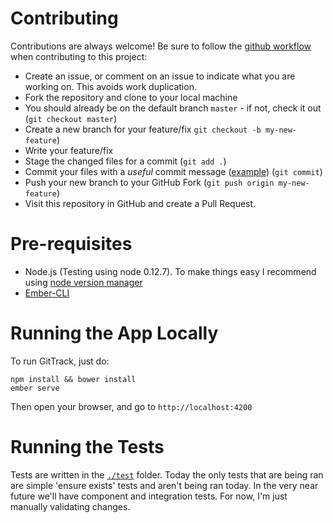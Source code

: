 # Contributing

Contributions are always welcome! Be sure to follow the [github workflow](https://guides.github.com/introduction/flow/) when contributing to this project:

* Create an issue, or comment on an issue to indicate what you are working on. This avoids work duplication.
* Fork the repository and clone to your local machine
* You should already be on the default branch `master` - if not, check it out (`git checkout master`)
* Create a new branch for your feature/fix `git checkout -b my-new-feature`)
* Write your feature/fix
* Stage the changed files for a commit (`git add .`)
* Commit your files with a *useful* commit message ([example](https://github.com/Azure/azure-quickstart-templates/commit/53699fed9983d4adead63d9182566dec4b8430d4)) (`git commit`)
* Push your new branch to your GitHub Fork (`git push origin my-new-feature`)
* Visit this repository in GitHub and create a Pull Request.

# Pre-requisites

- Node.js (Testing using node 0.12.7). To make things easy I recommend using [node version manager](https://www.npmjs.com/package/nvm) 
- [Ember-CLI](https://www.npmjs.com/package/ember-cli)

# Running the App Locally

To run GitTrack, just do:

```
npm install && bower install
ember serve
```

Then open your browser, and go to `http://localhost:4200`

# Running the Tests

Tests are written in the [`./test`](./test) folder. Today the only tests that are being ran are simple 'ensure exists' tests and aren't being ran today. In the very near future we'll have component and integration tests. For now, I'm just manually validating changes.
